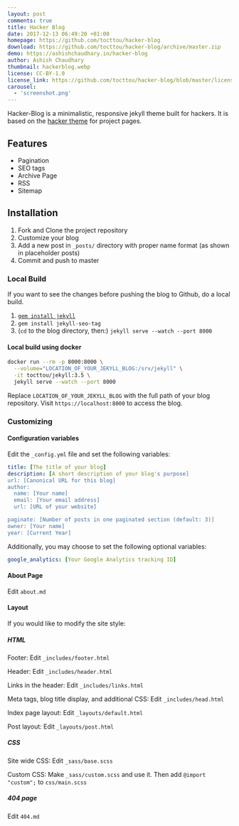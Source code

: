 ```yaml
---
layout: post
comments: true
title: Hacker Blog
date: 2017-12-13 06:49:20 +01:00
homepage: https://github.com/tocttou/hacker-blog
download: https://github.com/tocttou/hacker-blog/archive/master.zip
demo: https://ashishchaudhary.in/hacker-blog
author: Ashish Chaudhary
thumbnail: hackerblog.webp
license: CC-BY-1.0
license_link: https://github.com/tocttou/hacker-blog/blob/master/license.md
carousel:
  - 'screenshot.png'
---
```


Hacker-Blog is a minimalistic, responsive jekyll theme built for hackers. It is based on the [hacker theme](https://github.com/pages-themes/hacker) for project pages.

## Features

* Pagination
* SEO tags
* Archive Page
* RSS
* Sitemap

## Installation

1. Fork and Clone the project repository
2. Customize your blog
3. Add a new post in `_posts/` directory with proper name format (as shown in placeholder posts)
4. Commit and push to master

### Local Build

If you want to see the changes before pushing the blog to Github, do a local build.

1. [`gem install jekyll`](https://jekyllrb.com/docs/installation/#install-with-rubygems)
2. `gem install jekyll-seo-tag`
3. (`cd` to the blog directory, then:) `jekyll serve --watch --port 8000`

#### Local build using docker

```bash
docker run --rm -p 8000:8000 \
  --volume="LOCATION_OF_YOUR_JEKYLL_BLOG:/srv/jekyll" \
  -it tocttou/jekyll:3.5 \
  jekyll serve --watch --port 8000
```

Replace `LOCATION_OF_YOUR_JEKYLL_BLOG` with the full path of your blog repository. Visit `https://localhost:8000` to access the blog.

### Customizing

#### Configuration variables

Edit the `_config.yml` file and set the following variables:

```yml
title: [The title of your blog]
description: [A short description of your blog's purpose]
url: [Canonical URL for this blog]
author:
  name: [Your name]
  email: [Your email address]
  url: [URL of your website]

paginate: [Number of posts in one paginated section (default: 3)]
owner: [Your name]
year: [Current Year]
```

Additionally, you may choose to set the following optional variables:

```yml
google_analytics: [Your Google Analytics tracking ID]
```

#### About Page

Edit `about.md`

#### Layout

If you would like to modify the site style:

##### HTML

Footer: Edit `_includes/footer.html`

Header: Edit `_includes/header.html`

Links in the header: Edit `_includes/links.html`

Meta tags, blog title display, and additional CSS: Edit `_includes/head.html`

Index page layout: Edit `_layouts/default.html`

Post layout: Edit `_layouts/post.html`

##### CSS

Site wide CSS: Edit `_sass/base.scss`

Custom CSS: Make `_sass/custom.scss` and use it. Then add `@import "custom";` to `css/main.scss`

##### 404 page

Edit `404.md`
